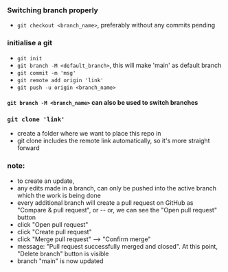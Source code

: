### Switching branch properly
- ```git checkout <branch_name>```, preferably without any commits pending

### initialise a git
- ```git init```
- ```git branch -M <default_branch>```, this will make 'main' as default branch
- ```git commit -m 'msg'```
- ```git remote add origin 'link'```
- ```git push -u origin <branch_name>```


#### ```git branch -M <branch_name>``` can also be used to switch branches

### ```git clone 'link'```
- create a folder where we want to place this repo in
- git clone includes the remote link automatically, so it's more straight forward

### note:
- to create an update, 
- any edits made in a branch, can only be pushed into the active branch which the work is being done
- every additional branch will create a pull request on GitHub as "Compare & pull request", or
-- or, we can see the "Open pull request" button
- click "Open pull request"
- click "Create pull request"
- click "Merge pull request" --> "Confirm merge"
- message: "Pull request successfully merged and closed". At this point, "Delete branch" button is visible
- branch "main" is now updated